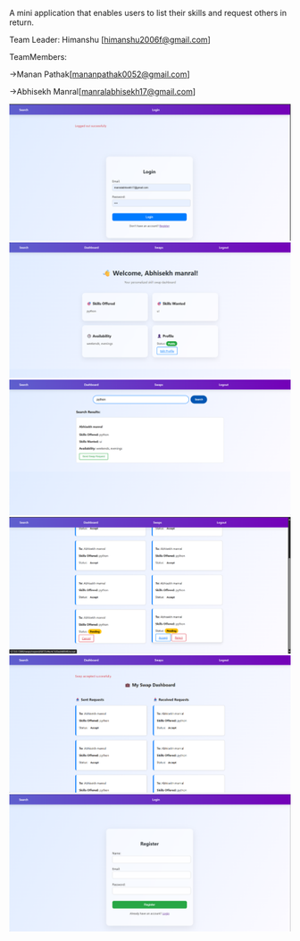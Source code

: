 A mini application that enables users to list their skills and request others in return.

Team Leader: Himanshu [himanshu2006f@gmail.com]

TeamMembers:

->Manan Pathak[mananpathak0052@gmail.com]
          
->Abhisekh Manral[manralabhisekh17@gmail.com]
          
![image alt](https://github.com/Abhi248manral/Skill_Swap_odoo_Platform-/blob/master/Screenshot%202025-07-12%20183338.png)
![image alt](https://github.com/Abhi248manral/Skill_Swap_odoo_Platform-/blob/master/Screenshot%202025-07-12%20183355.png)
![image alt](https://github.com/Abhi248manral/Skill_Swap_odoo_Platform-/blob/master/Screenshot%202025-07-12%20183411.png)
![image alt](https://github.com/Abhi248manral/Skill_Swap_odoo_Platform-/blob/master/Screenshot%202025-07-12%20183431.png)
![image alt](https://github.com/Abhi248manral/Skill_Swap_odoo_Platform-/blob/master/Screenshot%202025-07-12%20183451.png)
![image alt](https://github.com/Abhi248manral/Skill_Swap_odoo_Platform-/blob/master/Screenshot%202025-07-12%20183523.png)
